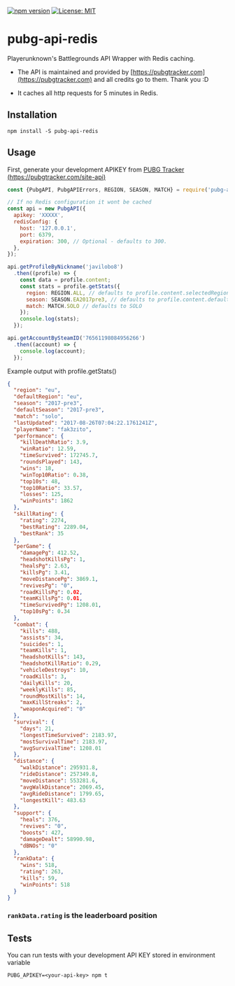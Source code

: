 [![npm version](https://badge.fury.io/js/pubg-api-redis.svg)](https://badge.fury.io/js/pubg-api-redis)
[![License: MIT](https://img.shields.io/badge/License-MIT-yellow.svg)](https://opensource.org/licenses/MIT)

# pubg-api-redis

Playerunknown's Battlegrounds API Wrapper with Redis caching.

* The API is maintained and provided by [https://pubgtracker.com](https://pubgtracker.com) and all credits go to them. Thank you :D

* It caches all http requests for 5 minutes in Redis.

## Installation

```
npm install -S pubg-api-redis
```

## Usage

First, generate your development APIKEY from [PUBG Tracker (https://pubgtracker.com/site-api)](https://pubgtracker.com/site-api)

```javascript
const {PubgAPI, PubgAPIErrors, REGION, SEASON, MATCH} = require('pubg-api-redis');

// If no Redis configuration it wont be cached
const api = new PubgAPI({
  apikey: 'XXXXX',
  redisConfig: {
    host: '127.0.0.1',
    port: 6379,
    expiration: 300, // Optional - defaults to 300.
  },
});

api.getProfileByNickname('javilobo8')
  .then((profile) => {
    const data = profile.content;
    const stats = profile.getStats({
      region: REGION.ALL, // defaults to profile.content.selectedRegion
      season: SEASON.EA2017pre3, // defaults to profile.content.defaultSeason
      match: MATCH.SOLO // defaults to SOLO
    });
    console.log(stats);
  });

api.getAccountBySteamID('76561198084956266')
  .then((account) => {
    console.log(account);
  });

```

Example output with profile.getStats()
```json
{
  "region": "eu",
  "defaultRegion": "eu",
  "season": "2017-pre3",
  "defaultSeason": "2017-pre3",
  "match": "solo",
  "lastUpdated": "2017-08-26T07:04:22.1761241Z",
  "playerName": "fak3zito",
  "performance": {
    "killDeathRatio": 3.9,
    "winRatio": 12.59,
    "timeSurvived": 172745.7,
    "roundsPlayed": 143,
    "wins": 18,
    "winTop10Ratio": 0.38,
    "top10s": 48,
    "top10Ratio": 33.57,
    "losses": 125,
    "winPoints": 1862
  },
  "skillRating": {
    "rating": 2274,
    "bestRating": 2289.04,
    "bestRank": 35
  },
  "perGame": {
    "damagePg": 412.52,
    "headshotKillsPg": 1,
    "healsPg": 2.63,
    "killsPg": 3.41,
    "moveDistancePg": 3869.1,
    "revivesPg": "0",
    "roadKillsPg": 0.02,
    "teamKillsPg": 0.01,
    "timeSurvivedPg": 1208.01,
    "top10sPg": 0.34
  },
  "combat": {
    "kills": 488,
    "assists": 34,
    "suicides": 1,
    "teamKills": 1,
    "headshotKills": 143,
    "headshotKillRatio": 0.29,
    "vehicleDestroys": 10,
    "roadKills": 3,
    "dailyKills": 20,
    "weeklyKills": 85,
    "roundMostKills": 14,
    "maxKillStreaks": 2,
    "weaponAcquired": "0"
  },
  "survival": {
    "days": 21,
    "longestTimeSurvived": 2183.97,
    "mostSurvivalTime": 2183.97,
    "avgSurvivalTime": 1208.01
  },
  "distance": {
    "walkDistance": 295931.8,
    "rideDistance": 257349.8,
    "moveDistance": 553281.6,
    "avgWalkDistance": 2069.45,
    "avgRideDistance": 1799.65,
    "longestKill": 483.63
  },
  "support": {
    "heals": 376,
    "revives": "0",
    "boosts": 427,
    "damageDealt": 58990.98,
    "dBNOs": "0"
  },
  "rankData": {
    "wins": 518,
    "rating": 263,
    "kills": 59,
    "winPoints": 518
  }
}
```

### `rankData.rating` is the leaderboard position

## Tests

You can run tests with your development API KEY stored in environment variable
```
PUBG_APIKEY=<your-api-key> npm t
```
